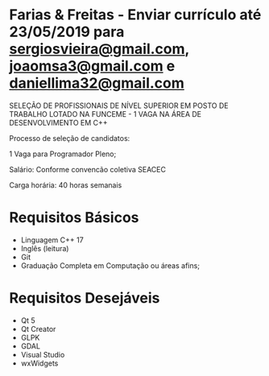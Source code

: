 # Farias & Freitas - Enviar currículo até 23/05/2019 para sergiosvieira@gmail.com, joaomsa3@gmail.com e daniellima32@gmail.com

SELEÇÃO DE PROFISSIONAIS DE NÍVEL SUPERIOR EM POSTO DE TRABALHO LOTADO NA FUNCEME - 1 VAGA NA ÁREA DE DESENVOLVIMENTO EM C++

Processo de seleção de candidatos:

1 Vaga para Programador Pleno;

Salário: Conforme convencão coletiva SEACEC

Carga horária: 40 horas semanais

Requisitos Básicos
==================
- Linguagem C++ 17
- Inglês (leitura)
- Git
- Graduação Completa em Computação ou áreas afins;

Requisitos Desejáveis
=====================
- Qt 5
- Qt Creator
- GLPK
- GDAL
- Visual Studio
- wxWidgets
